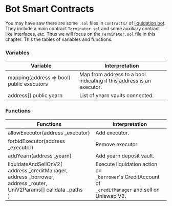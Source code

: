 # Bot Smart Contracts

You may have saw there are some `.sol` files in `contracts/` of [liquidation bot](https://github.com/Gearbox-protocol/liquidation-bot). They include a main contract `Terminator.sol` and some auxiliary contract like interfaces, etc. Thus we will focus on the `Terminator.sol` file in this chapter. This the tables of variables and functions.

### Variables
| Variable                                  | Interpretation                                                        |
|-------------------------------------------|-----------------------------------------------------------------------|
| mapping(address => bool) public executors | Map from address to a bool indicating if this address is an executor. |
| address[] public yearn                    | List of yearn vaults connected.                                       |

### Functions

| Functions                                                                                                                                             | Interpretation                                                                                          |
|-------------------------------------------------------------------------------------------------------------------------------------------------------|---------------------------------------------------------------------------------------------------------|
| allowExecutor(address _executor)                                                                                                                      | Add executor.                                                                                           |
| forbidExecutor(address _executor)                                                                                                                     | Remove executor.                                                                                        |
| addYearn(address _yearn)                                                                                                                              | Add yearn deposit vault.                                                                                |
| liquidateAndSellOnV2(<br />address _creditManager,<br />address _borrower,<br />address _router,<br />UniV2Params[] calldata _paths<br />) | Execute liquidation action on <br />`_borrower`'s CreditAccount of <br /> `_creditManager` and sell on<br />  Uniswap V2. |






